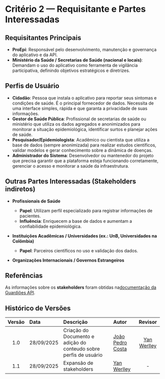 # Critério 2 — Requisitante e Partes Interessadas

## Requisitantes Principais
- **ProEpi**: Responsável pelo desenvolvimento, manutenção e governança do aplicativo e da API.  
- **Ministério da Saúde / Secretarias de Saúde (nacional e locais)**: Demandam o uso do aplicativo como ferramenta de vigilância participativa, definindo objetivos estratégicos e diretrizes. 

## Perfis de Usuário

- **Cidadão**: Pessoa que instala o aplicativo para reportar seus sintomas e condições de saúde. É o principal fornecedor de dados. Necessita de uma interface simples, rápida e que garanta a privacidade de suas informações.
- **Gestor de Saúde Pública**: Profissional de secretarias de saúde ou ministério que utiliza os dados agregados e anonimizados para monitorar a situação epidemiológica, identificar surtos e planejar ações de saúde.
- **Pesquisador/Epidemiologista**: Acadêmico ou cientista que utiliza a base de dados (sempre anonimizada) para realizar estudos científicos, validar modelos e gerar conhecimento sobre a dinâmica de doenças.
- **Administrador do Sistema**: Desenvolvedor ou mantenedor do projeto que precisa garantir que a plataforma esteja funcionando corretamente, gerenciar o acesso e monitorar a saúde da infraestrutura.

## Outras Partes Interessadas (Stakeholders indiretos)

- **Profissionais de Saúde**  
  - **Papel**: Utilizam perfil especializado para registrar informações de pacientes.  
  - **Influência**: Enriquecem a base de dados e aumentam a confiabilidade epidemiológica.  

- **Instituições Acadêmicas / Universidades (ex.: UnB, Universidades na Colômbia)**  
  - **Papel**: Parceiros científicos no uso e validação dos dados.  

- **Organizações Internacionais / Governos Estrangeiros**

## Referências

As informações sobre os **stakeholders** foram obtidas na[documentação da Guardiões API](https://proepidesenvolvimento.github.io/guardioes-api/#desenvolvimento).


## Histórico de Versões

| Versão | Data       | Descrição                         | Autor                                | Revisor |
|:------:|:----------|:----------------------------------|:-------------------------------------|:-------:|
| 1.0    | 28/09/2025 | Criação do Documento e adição do conteudo sobre perfis de usuário | [João Pedro Costa](https://github.com/johnaopedro) | [Yan Werlley](https://github.com/YanWerlley)  |
| 1.1    | 28/09/2025 | Expansão de stakeholders | [Yan Werlley](https://github.com/YanWerlley) | -  |
